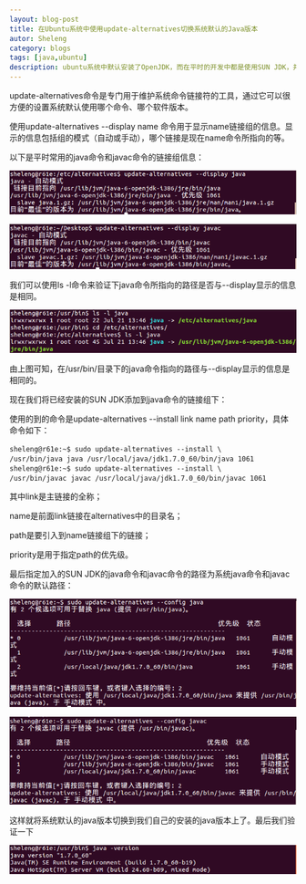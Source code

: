 ```yaml
---
layout: blog-post
title: 在Ubuntu系统中使用update-alternatives切换系统默认的Java版本
autor: Sheleng
category: blogs
tags: [java,ubuntu]
description: ubuntu系统中默认安装了OpenJDK，而在平时的开发中都是使用SUN JDK，并且现在大部分的软件对JDK的版本都有限制，可能存在默认的JDK版本已经过时的情况，这时就可以使用update-alternatives命令来切换系统默认的Java版本。
---
```


update-alternatives命令是专门用于维护系统命令链接符的工具，通过它可以很方便的设置系统默认使用哪个命令、哪个软件版本。

使用update-alternatives --display name 命令用于显示name链接组的信息。显示的信息包括组的模式（自动或手动），哪个链接是现在name命令所指向的等。

以下是平时常用的java命令和javac命令的链接组信息：

![](/public/images/posts/blogs/2014-08-16-ubuntu-use-update-alternatives/1.png)

![](/public/images/posts/blogs/2014-08-16-ubuntu-use-update-alternatives/2.png)

我们可以使用ls -l命令来验证下java命令所指向的路径是否与--display显示的信息是相同。

![](/public/images/posts/blogs/2014-08-16-ubuntu-use-update-alternatives/3.png)

由上图可知，在/usr/bin/目录下的java命令指向的路径与--display显示的信息是相同的。    

现在我们将已经安装的SUN JDK添加到java命令的链接组下：

使用的到的命令是update-alternatives --install  link name path priority，具体命令如下：

`sheleng@r61e:~$ sudo update-alternatives --install \`  
`/usr/bin/java java /usr/local/java/jdk1.7.0_60/bin/java 1061`  
`sheleng@r61e:~$ sudo update-alternatives --install \`  
`/usr/bin/javac javac /usr/local/java/jdk1.7.0_60/bin/javac 1061`

其中link是主链接的全称；

name是前面link链接在alternatives中的目录名； 

path是要引入到name链接组下的链接； 

priority是用于指定path的优先级。

最后指定加入的SUN JDK的java命令和javac命令的路径为系统java命令和javac命令的默认路径： 

![](/public/images/posts/blogs/2014-08-16-ubuntu-use-update-alternatives/4.png)

![](/public/images/posts/blogs/2014-08-16-ubuntu-use-update-alternatives/5.png)

这样就将系统默认的java版本切换到我们自己的安装的java版本上了。最后我们验证一下

![](/public/images/posts/blogs/2014-08-16-ubuntu-use-update-alternatives/6.png)
